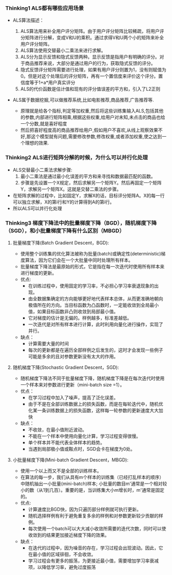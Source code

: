 ### Thinking1	ALS都有哪些应用场景	

- ALS算法描述：
    1. ALS算法用来补全用户评分矩阵。由于用户评分矩阵比较稀疏，将用户评分矩阵进行分解，变成V和U的乘积。通过求得V和U两个小的矩阵来补全用户评分矩阵。
    2. ALS算法使用交替最小二乘法来进行求解。
    3. ALS分为显示反馈和隐式反馈两种。显示反馈是指用户有明确的评分。对于商品推荐来说，大部分是通过用户的行为，获取隐式反馈的评分。
    4. 隐式反馈评分矩阵需要进行处理，如果有用户评分则置为1，没有则赋值为0。但是对这个处理后的评分矩阵，再有一个置信度来评价这个评分。置信度等于1+a*用户真实评分
    5. ALS的代价函数是估计值和现有的评分值误差的平方和，引入了L2正则

- ALS属于数据挖掘,可以做推荐系统,比如电影推荐,商品推荐,广告推荐等.
    - 原理就是给各个指标,判定等加权重,然后将这些训练集输入ALS,包括其他的参数,内部进行矩阵相乘,根据这些权重,给用户对未知,未点击的商品也给一个分数,就是喜好程度
    - 然后把喜好程度高的商品推荐给用户,假如用户不喜欢,从线上观察效果不好,那这个模型就有问题,需要修改参数,修改权重,或者添加权重,使之达到一个理想的效果.




### Thinking2	ALS进行矩阵分解的时候，为什么可以并行化处理	
- ALS交替最小二乘法求解步骤:
    1. 最小二乘法是通过最小化误差的平方和来寻找和数据最匹配的函数。
    2. 步骤是先设置一个X规定，然后求解另一个矩阵Y。然后再固定一个矩阵Y，求解另一个矩阵X。这就是交替二乘法的步骤。
- 在矩阵求解的过程中，比如固定Y，求解X的话，目标评分矩阵A。X的每一行可以独立求解，X的第i行和Y的计算得到A的第i行。
- 所以ALS可以并行化处理


### Thinking3	梯度下降法中的批量梯度下降（BGD），随机梯度下降（SGD），和小批量梯度下降有什么区别（MBGD）
1. 批量梯度下降(Batch Gradient Descent，BGD):
    - 使用整个训练集的优化算法被称为批量(batch)或确定性(deterministic)梯度算法，因为它们会在一个大批量中同时处理所有样本。
    - 批量梯度下降法是最原始的形式，它是指在每一次迭代时使用所有样本来进行梯度的更新。
    - 优点:
        - 在训练过程中，使用固定的学习率，不必担心学习率衰退现象的出现。
        - 由全数据集确定的方向能够更好地代表样本总体，从而更准确地朝向极值所在的方向。当目标函数为凸函数时，一定能收敛到全局最小值，如果目标函数非凸则收敛到局部最小值。
        - 它对梯度的估计是无偏的。样例越多，标准差越低。
        - 一次迭代是对所有样本进行计算，此时利用向量化进行操作，实现了并行。
    - 缺点：
        - 计算需要大量的时间
        - 每次的更新都是在遍历全部样例之后发生的，这时才会发现一些例子可能是多余的且对参数更新没有太大的作用。

2. 随机梯度下降(Stochastic Gradient Descent，SGD):
    - 随机梯度下降法不同于批量梯度下降，随机梯度下降是在每次迭代时使用一个样本来对参数进行更新（mini-batch size =1）。
    - 优点：
        - 在学习过程中加入了噪声，提高了泛化误差。
        - 由于不是在全部训练数据上的损失函数，而是在每轮迭代中，随机优化某一条训练数据上的损失函数，这样每一轮参数的更新速度大大加快
    - 缺点：
        - 不收敛，在最小值附近波动。
        - 不能在一个样本中使用向量化计算，学习过程变得很慢。
        - 单个样本并不能代表全体样本的趋势。
        - 当遇到局部极小值或鞍点时，SGD会卡在梯度为0处。

3. 小批量梯度下降(Mini-batch Gradient Descent，MBGD):
    - 使用一个以上而又不是全部的训练样本。
    - 在算法的每一步，我们从具有m个样本的训练集（已经打乱样本的顺序）中随机抽出一小批量(mini-batch)样本; 小批量的数目m'通常是一个相对较小的数（从1到几百）。重要的是，当训练集大小m增长时，m'通常是固定的。
    - 优点:
        - 计算速度比BGD快，因为只遍历部分样例就可执行更新。
        - 随机选择样例有利于避免重复多余的样例和对参数更新较少贡献的样例。
        - 每次使用一个batch可以大大减小收敛所需要的迭代次数，同时可以使收敛到的结果更加接近梯度下降的效果。
    - 缺点：
        - 在迭代的过程中，因为噪音的存在，学习过程会出现波动。因此，它在最小值的区域徘徊，不会收敛。
        - 学习过程会有更多的振荡，为更接近最小值，需要增加学习率衰减项，以降低学习率，避免过度振荡
	












